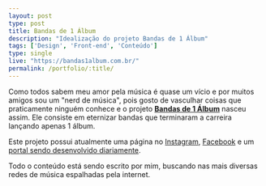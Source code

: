 ```yaml
---
layout: post
type: post
title: Bandas de 1 Álbum
description: "Idealização do projeto Bandas de 1 Álbum"
tags: ['Design', 'Front-end', 'Conteúdo']
type: single
live: "https://bandas1album.com.br/"
permalink: /portfolio/:title/
---
```


Como todos sabem meu amor pela música é quase um vício e por muitos amigos sou um "nerd de música", pois gosto de vasculhar coisas que praticamente ninguém conhece e o projeto **[Bandas de 1 Álbum](https://bandas1album.com.br/)** nasceu assim. Ele consiste em eternizar bandas que terminaram a carreira lançando apenas 1 álbum.

Este projeto possui atualmente uma página no [Instagram](https://instagram.com/bandas1album), [Facebook](https://facebook.com/bandas1album) e um [portal sendo desenvolvido diariamente](https://bandas1album.com.br).

Todo o conteúdo está sendo escrito por mim, buscando nas mais diversas redes de música espalhadas pela internet.
